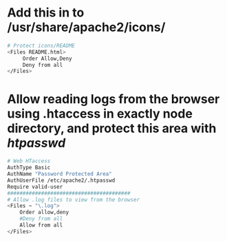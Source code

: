 # Add this in to /usr/share/apache2/icons/
```bash
# Protect icons/README
<Files README.html>
     Order Allow,Deny
     Deny from all
</Files>
```
# Allow reading logs from the browser using .htaccess in exactly node directory, and protect this area with ***htpasswd***
```bash 
# Web HTaccess
AuthType Basic
AuthName "Password Protected Area"
AuthUserFile /etc/apache2/.htpasswd
Require valid-user
########################################
# Allow .log files to view from the browser
<Files ~ "\.log">
    Order allow,deny
    #Deny from all
    Allow from all
</Files>
```
